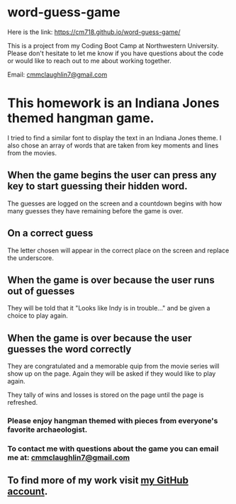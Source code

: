 # word-guess-game

Here is the link: https://cm718.github.io/word-guess-game/

This is a project from my Coding Boot Camp at Northwestern University. Please don't hesitate to let me know if you have questions about the code or would like to reach out to me about working together.

Email: cmmclaughlin7@gmail.com

# This homework is an Indiana Jones themed hangman game.

I tried to find a similar font to display the text in an Indiana Jones theme. I also chose an array of words that are taken from key moments and lines from the movies.

## When the game begins the user can press any key to start guessing their hidden word.
The guesses are logged on the screen and a countdown begins with how many guesses they have remaining before the game is over.

## On a correct guess
The letter chosen will appear in the correct place on the screen and replace the underscore.

## When the game is over because the user runs out of guesses
They will be told that it "Looks like Indy is in trouble..." and be given a choice to play again.

## When the game is over because the user guesses the word correctly
They are congratulated and a memorable quip from the movie series will show up on the page. Again they will be asked if they would like to play again.

They tally of wins and losses is stored on the page until the page is refreshed.

### Please enjoy hangman themed with pieces from everyone's favorite archaeologist.

### To contact me with questions about the game you can email me at: cmmclaughlin7@gmail.com

## To find more of my work visit [my GitHub account](github.com/cm718). 
